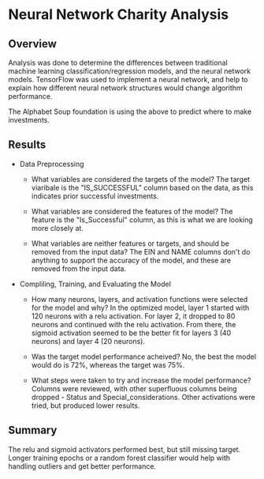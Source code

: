 # Neural Network Charity Analysis

## Overview
  Analysis was done to determine the differences between traditional machine learning classification/regression models, and the neural network models. TensorFlow was used to implement a neural network, and help to explain how different neural network structures would change algorithm performance.
  
  The Alphabet Soup foundation is using the above to predict where to make investments.

## Results

  - Data Preprocessing
    - What variables are considered the targets of the model?
      The target viaribale is the "IS_SUCCESSFUL" column based on the data, as this indicates prior successful investments.
      
    - What variables are considered the features of the model?
      The feature is the "Is_Successful" column, as this is what we are looking more closely at.
      
    - What variables are neither features or targets, and should be removed from the input data?
      The EIN and NAME columns don't do anything to support the accuracy of the model, and these are removed from the input data.
      
  - Compliling, Training, and Evaluating the Model
    - How many neurons, layers, and activation functions were selected for the model and why?
      In the optimized model, layer 1 started with 120 neurons with a relu activation. For layer 2, it dropped to 80 neurons and continued with the relu activation. From there, the sigmoid activation seemed to be the better fit for layers 3 (40 neurons) and layer 4 (20 neurons).

    - Was the target model performance acheived?
      No, the best the model would do is 72%, whereas the target was 75%.

    - What steps were taken to try and increase the model performance?
      Columns were reviewed, with other superfluous columns being dropped - Status and Special_considerations. Other activations were tried, but produced lower results.

## Summary
  The relu and sigmoid activators performed best, but still missing target. Longer training epochs or a random forest classifier would help with handling outliers and get better performance.
